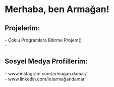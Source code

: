 <h1> Merhaba, ben Armağan!</h1>

<h2>Projelerim:</h2>
- Çoklu Programlara Bitirme Projem() <br>
-
<h2>Sosyel Medya Profillerim:</h2>
- www.instagram.com/armagan.damar/ <br>
- www.linkedin.com/in/armağandamar
